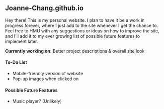 ## Joanne-Chang.github.io

Hey there! This is my personal website. I plan to have it be a work in progress forever, where I just add to the site 
whenever I get the chance to. Feel free to HMU with any suggestions or ideas on how to improve the site, and I'll add 
it to my ever growing list of possible future features to implement later.

**Currently working on:** Better project descriptions & overall site look

#### To-Do List
* Mobile-friendly version of website
* Pop-up images when clicked on

#### Possible Future Features
* Music player? (Unlikely)
